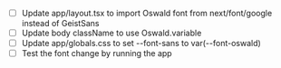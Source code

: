 - [ ] Update app/layout.tsx to import Oswald font from next/font/google instead of GeistSans
- [ ] Update body className to use Oswald.variable
- [ ] Update app/globals.css to set --font-sans to var(--font-oswald)
- [ ] Test the font change by running the app
